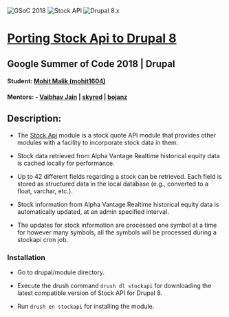 ![GSoC 2018](https://img.shields.io/badge/GSoC-2018-red.svg)
![Stock API](https://img.shields.io/badge/Stock-API-orange.svg) 
![Drupal 8.x](https://img.shields.io/badge/Drupal-8.x-blue.svg) 

# [Porting Stock Api to Drupal 8](https://www.drupal.org/project/stockapi) 

## Google Summer of Code 2018 | Drupal
 
#### Student: [Mohit Malik (mohit1604)](https://www.drupal.org/u/mohit1604)
#### Mentors: - [Vaibhav Jain](https://www.drupal.org/u/vaibhavjain) | [skyred](https://www.drupal.org/u/skyredwang) | [bojanz](https://www.drupal.org/u/bojanz)

## Description:

- The [Stock Api](https://www.drupal.org/project/stockapi) module is a stock quote API module that provides other modules with a facility to incorporate stock data in them.

- Stock data retrieved from Alpha Vantage Realtime historical equity data is cached locally for performance.

- Up to 42 different fields regarding a stock can be retrieved. Each field is stored as structured data in the local database (e.g., converted to a float, varchar, etc.).

- Stock information from Alpha Vantage Realtime historical equity data is automatically updated, at an admin specified interval.

- The updates for stock information are processed one symbol at a time for however many symbols, all the symbols will be processed during a stockapi cron job.

### Installation

- Go to drupal/module directory.

- Execute the drush command `drush dl stockapi` for downloading the latest compatible version of Stock API for Drupal 8.

- Run `drush en stockapi` for installing the module.

